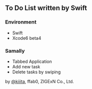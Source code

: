 ## To Do List written by Swift

### Environment
- Swift
- Xcode6 beta4

### Samally
- Tabbed Application
- Add new task
- Delete tasks by swiping

by [@kiiita](https://twitter.com/kiiita), ffab0, ZIGExN Co., Ltd.
